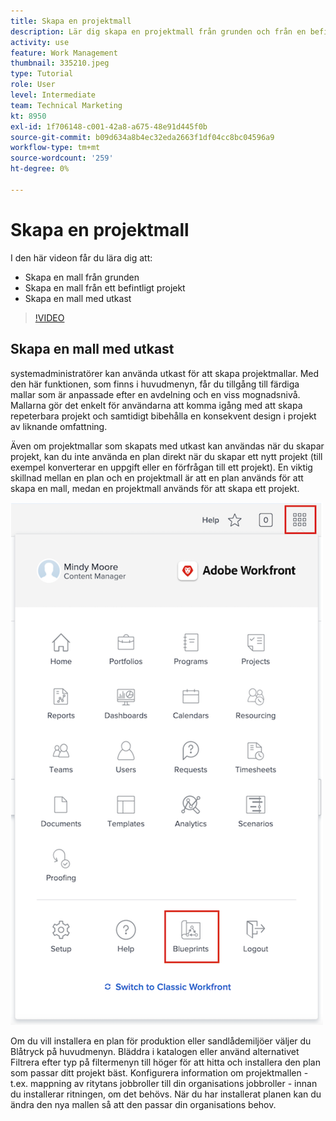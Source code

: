 ```yaml
---
title: Skapa en projektmall
description: Lär dig skapa en projektmall från grunden och från en befintlig mall.
activity: use
feature: Work Management
thumbnail: 335210.jpeg
type: Tutorial
role: User
level: Intermediate
team: Technical Marketing
kt: 8950
exl-id: 1f706148-c001-42a8-a675-48e91d445f0b
source-git-commit: b09d634a8b4ec32eda2663f1df04cc8bc04596a9
workflow-type: tm+mt
source-wordcount: '259'
ht-degree: 0%

---
```


# Skapa en projektmall

I den här videon får du lära dig att:

* Skapa en mall från grunden
* Skapa en mall från ett befintligt projekt
* Skapa en mall med utkast

>[!VIDEO](https://video.tv.adobe.com/v/335210/?quality=12)

## Skapa en mall med utkast

systemadministratörer kan använda utkast för att skapa projektmallar. Med den här funktionen, som finns i huvudmenyn, får du tillgång till färdiga mallar som är anpassade efter en avdelning och en viss mognadsnivå. Mallarna gör det enkelt för användarna att komma igång med att skapa repeterbara projekt och samtidigt bibehålla en konsekvent design i projekt av liknande omfattning.

Även om projektmallar som skapats med utkast kan användas när du skapar projekt, kan du inte använda en plan direkt när du skapar ett nytt projekt (till exempel konverterar en uppgift eller en förfrågan till ett projekt). En viktig skillnad mellan en plan och en projektmall är att en plan används för att skapa en mall, medan en projektmall används för att skapa ett projekt.

![Utskrifter på huvudmenyn](assets/pt-blueprints-01.png)

Om du vill installera en plan för produktion eller sandlådemiljöer väljer du Blåtryck på huvudmenyn. Bläddra i katalogen eller använd alternativet Filtrera efter typ på filtermenyn till höger för att hitta och installera den plan som passar ditt projekt bäst. Konfigurera information om projektmallen - t.ex. mappning av ritytans jobbroller till din organisations jobbroller - innan du installerar ritningen, om det behövs. När du har installerat planen kan du ändra den nya mallen så att den passar din organisations behov.
